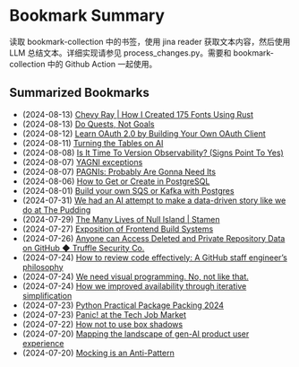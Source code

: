 # Bookmark Summary 
读取 bookmark-collection 中的书签，使用 jina reader 获取文本内容，然后使用 LLM 总结文本。详细实现请参见 process_changes.py。需要和 bookmark-collection 中的 Github Action 一起使用。
    
## Summarized Bookmarks
- (2024-08-13) [Chevy Ray | How I Created 175 Fonts Using Rust](202408/2024-08-13-chevy-ray-|-how-i-created-175-fonts-using-rust.md)
- (2024-08-13) [Do Quests, Not Goals](202408/2024-08-13-do-quests,-not-goals.md)
- (2024-08-12) [Learn OAuth 2.0 by Building Your Own OAuth Client](202408/2024-08-13-learn-oauth-2.0-by-building-your-own-oauth-client.md)
- (2024-08-11) [Turning the Tables on AI](202408/2024-08-13-turning-the-tables-on-ai.md)
- (2024-08-08) [Is It Time To Version Observability? (Signs Point To Yes)](202408/2024-08-13-is-it-time-to-version-observability?-(signs-point-to-yes).md)
- (2024-08-07) [YAGNI exceptions](202408/2024-08-13-yagni-exceptions.md)
- (2024-08-07) [PAGNIs: Probably Are Gonna Need Its](202408/2024-08-13-pagnis:-probably-are-gonna-need-its.md)
- (2024-08-06) [How to Get or Create in PostgreSQL](202408/2024-08-13-how-to-get-or-create-in-postgresql.md)
- (2024-08-01) [Build your own SQS or Kafka with Postgres](202408/2024-08-13-build-your-own-sqs-or-kafka-with-postgres.md)
- (2024-07-31) [We had an AI attempt to make a data-driven story like we do at The Pudding](202408/2024-08-13-we-had-an-ai-attempt-to-make-a-data-driven-story-like-we-do-at-the-pudding.md)
- (2024-07-29) [The Many Lives of Null Island | Stamen](202408/2024-08-13-the-many-lives-of-null-island-|-stamen.md)
- (2024-07-27) [Exposition of Frontend Build Systems](202408/2024-08-13-exposition-of-frontend-build-systems.md)
- (2024-07-26) [Anyone can Access Deleted and Private Repository Data on GitHub ◆ Truffle Security Co.](202408/2024-08-13-anyone-can-access-deleted-and-private-repository-data-on-github-◆-truffle-security-co..md)
- (2024-07-24) [How to review code effectively: A GitHub staff engineer’s philosophy](202408/2024-08-13-how-to-review-code-effectively:-a-github-staff-engineer’s-philosophy.md)
- (2024-07-24) [We need visual programming. No, not like that.](202408/2024-08-13-we-need-visual-programming.-no,-not-like-that..md)
- (2024-07-24) [How we improved availability through iterative simplification](202408/2024-08-13-how-we-improved-availability-through-iterative-simplification.md)
- (2024-07-23) [Python Practical Package Packing 2024](202408/2024-08-13-python-practical-package-packing-2024.md)
- (2024-07-23) [Panic! at the Tech Job Market](202408/2024-08-13-panic!-at-the-tech-job-market.md)
- (2024-07-22) [How not to use box shadows](202408/2024-08-13-how-not-to-use-box-shadows.md)
- (2024-07-20) [Mapping the landscape of gen-AI product user experience](202408/2024-08-13-mapping-the-landscape-of-gen-ai-product-user-experience.md)
- (2024-07-20) [Mocking is an Anti-Pattern](202408/2024-08-13-mocking-is-an-anti-pattern.md)
